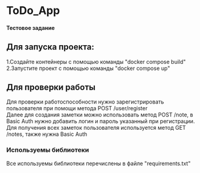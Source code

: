 # ToDo_App
#### Тестовое задание 

## Для запуска проекта:
1.Создайте контейнеры с помощью команды "docker compose build"<br/>
2.Запустите проект с помощью команды "docker compose up"<br/>

## Для проверки работы
Для проверки работоспособности нужно зарегистрировать пользователя при помощи метода POST /user/register<br/>
Далее для создания заметки можно использовать метод POST /note, в Basic Auth нужно добавить логин и пароль указанный при регистрации.<br/>
Для получения всех заметок пользователя используется метод GET /notes, также нужна Basic Auth<br/>


### Используемы библиотеки
Все используемы библиотеки перечислены в файле "requirements.txt"